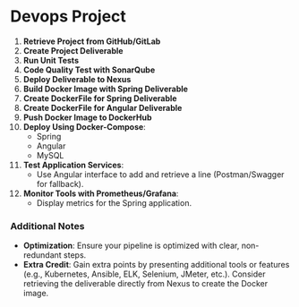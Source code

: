 # Devops Project
 
1. **Retrieve Project from GitHub/GitLab**
2. **Create Project Deliverable**
3. **Run Unit Tests**
4. **Code Quality Test with SonarQube**
5. **Deploy Deliverable to Nexus**
6. **Build Docker Image with Spring Deliverable**
7. **Create DockerFile for Spring Deliverable**
8. **Create DockerFile for Angular Deliverable**
9. **Push Docker Image to DockerHub**
10. **Deploy Using Docker-Compose**:
    - Spring
    - Angular 
    - MySQL
11. **Test Application Services**:
    - Use Angular interface to add and retrieve a line (Postman/Swagger for fallback).
12. **Monitor Tools with Prometheus/Grafana**:
    - Display metrics for the Spring application.

### Additional Notes
- **Optimization**: Ensure your pipeline is optimized with clear, non-redundant steps.
- **Extra Credit**: Gain extra points by presenting additional tools or features (e.g., Kubernetes, Ansible, ELK, Selenium, JMeter, etc.). Consider retrieving the deliverable directly from Nexus to create the Docker image.
